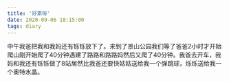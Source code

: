 ```yaml
---
title: '好累呀'
date: 2020-09-06 18:15:00
tags: diary
---
```

中午我爸把我和我妈还有铄铄放下了。来到了景山公园我们等了爸爸2小时才开始爬山刚开始爬了40分钟遇建了路路和路路妈然后又爬了40分钟。我爸去开车，我妈和我还有铄铄做了8站居然比我爸还要快姑姑送给我一个弹跳球，烁烁送给我一个奥特水晶。
